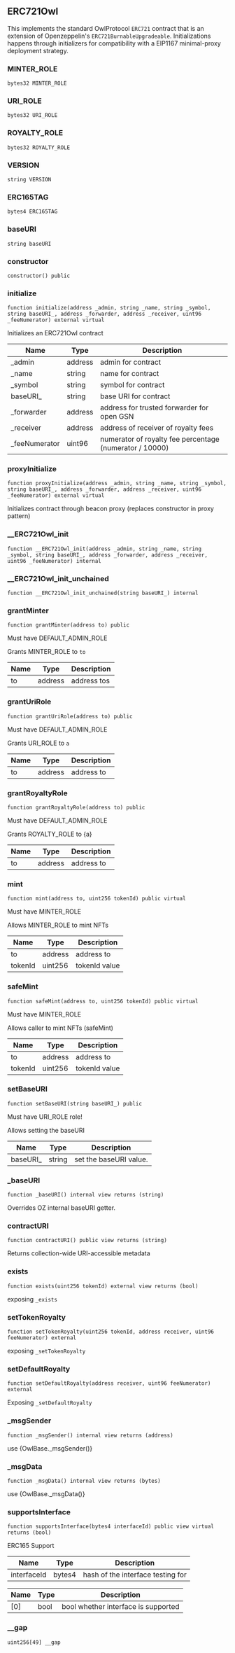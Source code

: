 ## ERC721Owl

This implements the standard OwlProtocol `ERC721` contract that is an
extension of Openzeppelin's `ERC721BurnableUpgradeable`. Initializations
happens through initializers for compatibility with a EIP1167 minimal-proxy
deployment strategy.

### MINTER_ROLE

```solidity
bytes32 MINTER_ROLE
```

### URI_ROLE

```solidity
bytes32 URI_ROLE
```

### ROYALTY_ROLE

```solidity
bytes32 ROYALTY_ROLE
```

### VERSION

```solidity
string VERSION
```

### ERC165TAG

```solidity
bytes4 ERC165TAG
```

### baseURI

```solidity
string baseURI
```

### constructor

```solidity
constructor() public
```

### initialize

```solidity
function initialize(address _admin, string _name, string _symbol, string baseURI_, address _forwarder, address _receiver, uint96 _feeNumerator) external virtual
```

Initializes an ERC721Owl contract

| Name | Type | Description |
| ---- | ---- | ----------- |
| _admin | address | admin for contract |
| _name | string | name for contract |
| _symbol | string | symbol for contract |
| baseURI_ | string | base URI for contract |
| _forwarder | address | address for trusted forwarder for open GSN |
| _receiver | address | address of receiver of royalty fees |
| _feeNumerator | uint96 | numerator of royalty fee percentage (numerator / 10000) |

### proxyInitialize

```solidity
function proxyInitialize(address _admin, string _name, string _symbol, string baseURI_, address _forwarder, address _receiver, uint96 _feeNumerator) external virtual
```

Initializes contract through beacon proxy (replaces constructor in
proxy pattern)

### __ERC721Owl_init

```solidity
function __ERC721Owl_init(address _admin, string _name, string _symbol, string baseURI_, address _forwarder, address _receiver, uint96 _feeNumerator) internal
```

### __ERC721Owl_init_unchained

```solidity
function __ERC721Owl_init_unchained(string baseURI_) internal
```

### grantMinter

```solidity
function grantMinter(address to) public
```

Must have DEFAULT_ADMIN_ROLE

Grants MINTER_ROLE to `to`

| Name | Type | Description |
| ---- | ---- | ----------- |
| to | address | address tos |

### grantUriRole

```solidity
function grantUriRole(address to) public
```

Must have DEFAULT_ADMIN_ROLE

Grants URI_ROLE to `a`

| Name | Type | Description |
| ---- | ---- | ----------- |
| to | address | address to |

### grantRoyaltyRole

```solidity
function grantRoyaltyRole(address to) public
```

Must have DEFAULT_ADMIN_ROLE

Grants ROYALTY_ROLE to {a}

| Name | Type | Description |
| ---- | ---- | ----------- |
| to | address | address to |

### mint

```solidity
function mint(address to, uint256 tokenId) public virtual
```

Must have MINTER_ROLE

Allows MINTER_ROLE to mint NFTs

| Name | Type | Description |
| ---- | ---- | ----------- |
| to | address | address to |
| tokenId | uint256 | tokenId value |

### safeMint

```solidity
function safeMint(address to, uint256 tokenId) public virtual
```

Must have MINTER_ROLE

Allows caller to mint NFTs (safeMint)

| Name | Type | Description |
| ---- | ---- | ----------- |
| to | address | address to |
| tokenId | uint256 | tokenId value |

### setBaseURI

```solidity
function setBaseURI(string baseURI_) public
```

Must have URI_ROLE role!

Allows setting the baseURI

| Name | Type | Description |
| ---- | ---- | ----------- |
| baseURI_ | string | set the baseURI value. |

### _baseURI

```solidity
function _baseURI() internal view returns (string)
```

Overrides OZ internal baseURI getter.

### contractURI

```solidity
function contractURI() public view returns (string)
```

Returns collection-wide URI-accessible metadata

### exists

```solidity
function exists(uint256 tokenId) external view returns (bool)
```

exposing `_exists`

### setTokenRoyalty

```solidity
function setTokenRoyalty(uint256 tokenId, address receiver, uint96 feeNumerator) external
```

exposing `_setTokenRoyalty`

### setDefaultRoyalty

```solidity
function setDefaultRoyalty(address receiver, uint96 feeNumerator) external
```

Exposing `_setDefaultRoyalty`

### _msgSender

```solidity
function _msgSender() internal view returns (address)
```

use {OwlBase._msgSender()}

### _msgData

```solidity
function _msgData() internal view returns (bytes)
```

use {OwlBase._msgData()}

### supportsInterface

```solidity
function supportsInterface(bytes4 interfaceId) public view virtual returns (bool)
```

ERC165 Support

| Name | Type | Description |
| ---- | ---- | ----------- |
| interfaceId | bytes4 | hash of the interface testing for |

| Name | Type | Description |
| ---- | ---- | ----------- |
| [0] | bool | bool whether interface is supported |

### __gap

```solidity
uint256[49] __gap
```

